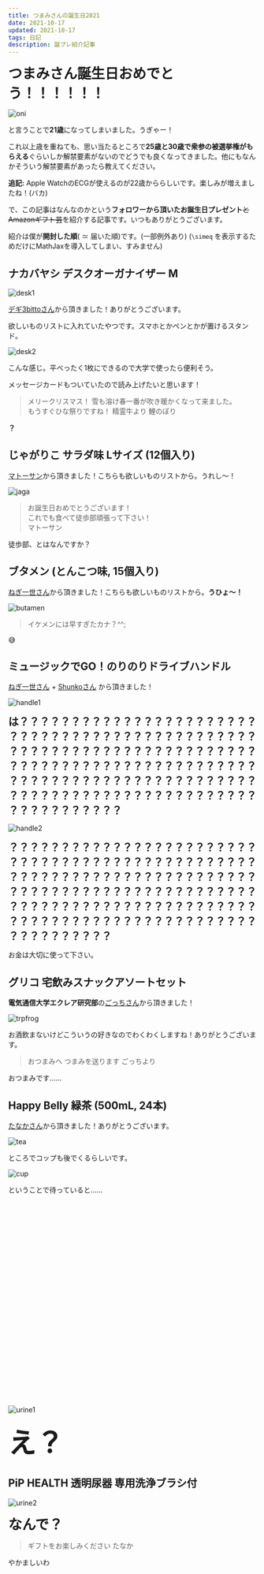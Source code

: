 ```yaml
---
title: つまみさんの誕生日2021
date: 2021-10-17
updated: 2021-10-17
tags: 日記
description: 誕プレ紹介記事
---
```


<span style="font-size: 2em">**つまみさん誕生日おめでとう！！！！！！**</span>

![oni](https://res.cloudinary.com/trpfrog/image/upload/blog/birthday-21/oni.webp)

と言うことで**21歳**になってしまいました。うぎゃー！


これ以上歳を重ねても、思い当たるところで**25歳と30歳で衆参の被選挙権がもらえる**ぐらいしか解禁要素がないのでどうでも良くなってきました。他にもなんかそういう解禁要素があったら教えてください。

**追記:** Apple WatchのECGが使えるのが22歳かららしいです。楽しみが増えましたね！(バカ)

で、この記事はなんなのかという**フォロワーから頂いたお誕生日プレゼント**<s>とAmazonギフト芸</s>を紹介する記事です。いつもありがとうございます。

紹介は僕が**開封した順**( $\simeq$ 届いた順)です。(一部例外あり) (`\simeq` を表示するためだけにMathJaxを導入してしまい、すみません)



## ナカバヤシ デスクオーガナイザー M

![desk1](https://res.cloudinary.com/trpfrog/image/upload/blog/birthday-21/desk1.webp)

[デギ3bittoさん](https://twitter.com/degui_3bitto)から頂きました！ありがとうございます。

欲しいものリストに入れていたやつです。スマホとかペンとかが置けるスタンド。



![desk2](https://res.cloudinary.com/trpfrog/image/upload/blog/birthday-21/desk2.webp)

こんな感じ。平べったく1枚にできるので大学で使ったら便利そう。



メッセージカードもついていたので読み上げたいと思います！

>   メリークリスマス！
>   雪も溶け春一番が吹き暖かくなって来ました。<br>
>   もうすぐひな祭りですね！
>   精霊牛より 鯉のぼり

**？**



## じゃがりこ サラダ味 Lサイズ (12個入り)

[マトーサン](https://twitter.com/mato1370)から頂きました！こちらも欲しいものリストから。うれし〜！

![jaga](https://res.cloudinary.com/trpfrog/image/upload/blog/birthday-21/jaga.webp)

>   お誕生日おめでとうございます！<br>
>   これでも食べて徒歩部頑張って下さい！<br>
>   マトーサン

徒歩部、とはなんですか？



## ブタメン (とんこつ味, 15個入り)

[ねぎ一世さん](https://twitter.com/negiissei)から頂きました！こちらも欲しいものリストから。**うひょ〜！**

![butamen](https://res.cloudinary.com/trpfrog/image/upload/blog/birthday-21/butamen.webp)

>   イケメンには早すぎたカナ？^^;

😅



## ミュージックでGO！のりのりドライブハンドル

[ねぎ一世さん](https://twitter.com/negiissei) + [Shunkoさん](https://twitter.com/chikuwabutenshi) から頂きました！

![handle1](https://res.cloudinary.com/trpfrog/image/upload/blog/birthday-21/handle1.webp)

**<span style="font-size: 1.5em"> は？？？？？？？？？？？？？？？？？？？？？？？？？？？？？？？？？？？？？？？？？？？？？？？？？？？？？？？？？？？？？？？？？？？？？？？？？？？？？？？？？？？？？？？？？？？？？？？？？？？？？？？？？？？？？？？？？？？？？？？？？？？？？？？？？？？？？？？？？？？？？？？？？？？？？？？？？？**</span>



![handle2](https://res.cloudinary.com/trpfrog/image/upload/blog/birthday-21/handle2.webp)

**<span style="font-size: 1.5em"> ？？？？？？？？？？？？？？？？？？？？？？？？？？？？？？？？？？？？？？？？？？？？？？？？？？？？？？？？？？？？？？？？？？？？？？？？？？？？？？？？？？？？？？？？？？？？？？？？？？？？？？？？？？？？？？？？？？？？？？？？？？？？？？？？？？？？？？？？？？？？？？？？？？？？？？？？？？**</span>

お金は大切に使って下さい。

<div class="youtube-outer">
    <lite-youtube videoid="brevdPjOiCA" playlabel="Play: ミュージックでGO！のりのりドライブハンドル"></lite-youtube>
</div>



## グリコ 宅飲みスナックアソートセット

**電気通信大学エクレア研究部**の[ごっちさん](https://twitter.com/_nil_a_)から頂きました！

![trpfrog](https://res.cloudinary.com/trpfrog/image/upload/blog/birthday-21/trpfrog.webp)

お酒飲まないけどこういうの好きなのでわくわくしますね！ありがとうございます。

>   おつまみへ つまみを送ります ごっちより

おつまみです……



## Happy Belly 緑茶 (500mL, 24本)

[たなかさん](https://twitter.com/tnak10114101)から頂きました！ありがとうございます。

![tea](https://res.cloudinary.com/trpfrog/image/upload/blog/birthday-21/tea.webp)

ところでコップも後でくるらしいです。

![cup](https://res.cloudinary.com/trpfrog/image/upload/blog/birthday-21/cup.webp)

ということで待っていると……

<div style="height: 400px"></div>

![urine1](https://res.cloudinary.com/trpfrog/image/upload/blog/birthday-21/urine1.webp)

<span style="font-size: 4em">**え？**</span>



## PiP HEALTH 透明尿器 専用洗浄ブラシ付

![urine2](https://res.cloudinary.com/trpfrog/image/upload/blog/birthday-21/urine2.webp)

<span style="font-size: 2em">**なんで？**</span>



>   ギフトをお楽しみください たなか

やかましいわ

